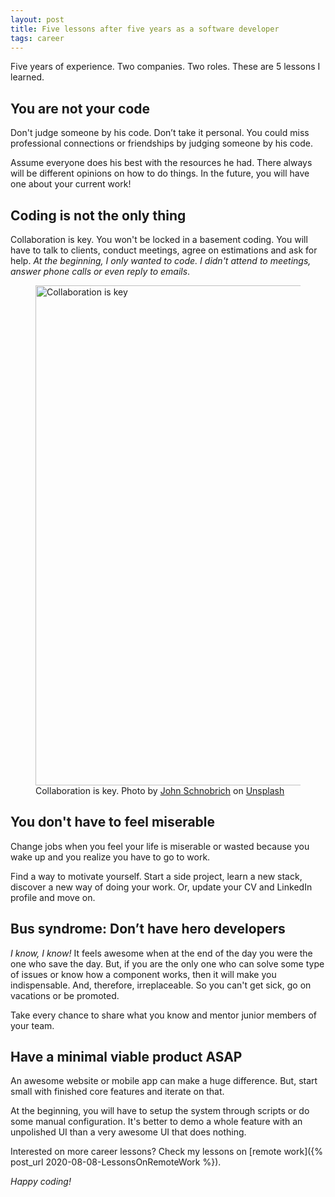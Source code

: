 ```yaml
---
layout: post
title: Five lessons after five years as a software developer
tags: career
---
```


Five years of experience. Two companies. Two roles. These are 5 lessons I learned.

## You are not your code

Don't judge someone by his code. Don’t take it personal. You could miss professional connections or  friendships by judging someone by his code.

Assume everyone does his best with the resources he had. There always will be different opinions on how to do things. In the future, you will have one about your current work!

## Coding is not the only thing

Collaboration is key. You won't be locked in a basement coding. You will have to talk to clients, conduct meetings, agree on estimations and ask for help. _At the beginning, I only wanted to code. I didn't attend to meetings, answer phone calls or even reply to emails_.

<figure>
<img src="https://images.unsplash.com/photo-1516321497487-e288fb19713f?ixlib=rb-1.2.1&q=80&fm=jpg&crop=entropy&cs=tinysrgb&w=800&h=400&fit=crop&ixid=eyJhcHBfaWQiOjF9" alt="Collaboration is key" width="800">
<figcaption>Collaboration is key. <span>Photo by <a href="https://unsplash.com/@johnschno?utm_source=unsplash&amp;utm_medium=referral&amp;utm_content=creditCopyText">John Schnobrich</a> on <a href="https://unsplash.com/?utm_source=unsplash&amp;utm_medium=referral&amp;utm_content=creditCopyText">Unsplash</a></span>
</figcaption>
</figure>

## You don't have to feel miserable

Change jobs when you feel your life is miserable or wasted because you wake up and you realize you have to go to work.

Find a way to motivate yourself. Start a side project, learn a new stack, discover a new way of doing your work. Or, update your CV and LinkedIn profile and move on.

## Bus syndrome: Don’t have hero developers

_I know, I know!_ It feels awesome when at the end of the day you were the one who save the day. But, if you are the only one who can solve some type of issues or know how a component works, then it will make you indispensable. And, therefore, irreplaceable. So you can't get sick, go on vacations or be promoted.

Take every chance to share what you know and mentor junior members of your team.

## Have a minimal viable product ASAP

An awesome website or mobile app can make a huge difference. But, start small with finished core features and iterate on that.

At the beginning, you will have to setup the system through scripts or do some manual configuration. It's better to demo a whole feature with an unpolished UI than a very awesome UI that does nothing.

Interested on more career lessons? Check my lessons on [remote work]({% post_url 2020-08-08-LessonsOnRemoteWork %}).

_Happy coding!_